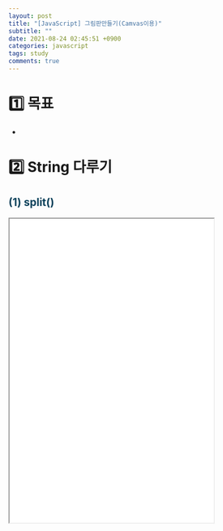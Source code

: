 ```yaml
---
layout: post
title: "[JavaScript] 그림판만들기(Camvas이용)"
subtitle: ""
date: 2021-08-24 02:45:51 +0900
categories: javascript
tags: study
comments: true
---
```


<h1>1️⃣ 목표</h1>
<kline></kline>

-

<h1 class="ksubject">2️⃣ String 다루기</h1>
<h2 style="color:#0e435c;">(1) split()</h2>

<iframe src="/assets/js_study/html/paintbrush.html" width="80%" height="600vh" scrolling="no"></iframe>

<!--
<link rel="stylesheet" href="/assets/js_study/css/paintbrush.css">
<script src="/assets/js_study/js/paintbrush.js"></script>

<div class="paintBrush">
	<canvas class="kcanvas"></canvas>
	<div class="kslot2">
		<div class="kslot2-1">
			<label for="kr" class="klabel">thickness</label>
			<input type="range" class="krange" id="kr" min="0.1" max="5" value="2.5" step="0.1" />
		</div>
		<div class="kslot2-2">
			<div class="displayColor" style="background-color: #111111"></div>
		</div>
	</div>
	<div class="kslot">
		<div class="color1">
			<div class="color2">
				<div class="color3" style="background-color: #eb1c1c"></div>
				<div class="color3" style="background-color: #d68213"></div>
				<div class="color3" style="background-color: #e6d11a"></div>
				<div class="color3" style="background-color: #20a10f"></div>
				<div class="color3" style="background-color: #3356c9"></div>
			</div>
			<div class="color2">
				<div class="color3" style="background-color: #9a44e0"></div>
				<div class="color3" style="background-color: #ffffff"></div>
				<div class="color3" style="background-color: #111111"></div>
				<div class="color3" style="background-color: #96285b"></div>
				<div class="color3" style="background-color: #44e6d8"></div>
			</div>
		</div>
		<div class="slot1">
			<input type="color" class="kcolor" />
			<button class="ksave">save</button>
		</div>
		<div class="slot2">
			<div class="kpaint">🎨</div>
			<div class="kpen">🖌</div>
		</div>
	</div>
</div>
-->

